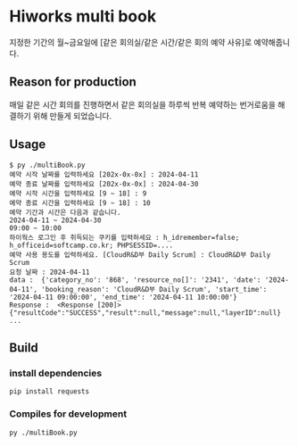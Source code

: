 # Hiworks multi book
지정한 기간의 월~금요일에 [같은 회의실/같은 시간/같은 회의 예약 사유]로 예약해줍니다.

## Reason for production
매일 같은 시간 회의를 진행하면서 같은 회의실을 하루씩 반복 예약하는 번거로움을 해결하기 위해 만들게 되었습니다.


## Usage

```shell
$ py ./multiBook.py
예약 시작 날짜를 입력하세요 [202x-0x-0x] : 2024-04-11
예약 종료 날짜를 입력하세요 [202x-0x-0x] : 2024-04-30
예약 시작 시간을 입력하세요 [9 ~ 18] : 9
예약 종료 시간을 입력하세요 [9 ~ 18] : 10
예약 기간과 시간은 다음과 같습니다. 
2024-04-11 ~ 2024-04-30
09:00 ~ 10:00
하이웍스 로그인 후 취득되는 쿠키를 입력하세요 : h_idremember=false; h_officeid=softcamp.co.kr; PHPSESSID=....
예약 사용 용도를 입력하세요. [CloudR&D부 Daily Scrum] : CloudR&D부 Daily Scrum
요청 날짜 : 2024-04-11
data :  {'category_no': '868', 'resource_no[]': '2341', 'date': '2024-04-11', 'booking_reason': 'CloudR&D부 Daily Scrum', 'start_time': '2024-04-11 09:00:00', 'end_time': '2024-04-11 10:00:00'}
Response :  <Response [200]> {"resultCode":"SUCCESS","result":null,"message":null,"layerID":null}
...
```

## Build

### install dependencies

```
pip install requests 
```

### Compiles for development

```
py ./multiBook.py
```
